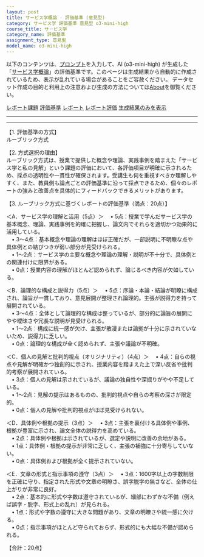 ```yaml
---
layout: post
title: サービス学概論 - 評価基準 (意見型)
category: サービス学 評価基準 意見型 o3-mini-high
course_title: サービス学
category_name: 評価基準
assignment_type: 意見型
model_name: o3-mini-high
---
```


以下のコンテンツは、[プロンプト](https://github.com/takedatoshiyuki/synthetic_assignments/tree/main/generated/サービス学/o3-mini-high/prompt_評価基準-意見型.md)を入力して、AI (o3-mini-high) が生成した「[サービス学概論](/contents/サービス学/)」の評価基準です。このページは生成結果から自動的に作成されているため、表示が乱れている場合があることをご容赦ください。
データセット作成の目的と利用上の注意および生成の方法については[About](/About)を御覧ください。

[レポート課題](../レポート課題-意見型)
[評価基準](../評価基準-意見型)
[レポート](../レポート-意見型)
[レポート評価](../レポート評価-意見型)
[生成結果のみを表示](https://github.com/takedatoshiyuki/synthetic_assignments/tree/main/generated/サービス学/o3-mini-high/評価基準-意見型.md)
  

***
***
  
【1. 評価基準の方式】  
ルーブリック方式

【2. 方式選択の理由】  
ルーブリック方式は、授業で提供した概念や理論、実践事例を踏まえた「サービス学と私の見解」という課題の評価において、各評価項目が明確に示されるため、採点の透明性や一貫性が確保されます。受講生も何を重視すべきか理解しやすく、また、教員側も論点ごとの評価基準に沿って採点できるため、個々のレポートの強みと改善点を具体的にフィードバックできるメリットがあります。

【3. ルーブリック方式に基づくレポートの評価基準（満点：20点）】

＜A．サービス学の理解と活用（5点）＞
 • 5点：授業で学んだサービス学の基本概念、理論、実践事例を的確に把握し、論文内でそれらを適切かつ効果的に活用している。  
 • 3～4点：基本概念や理論の理解はほぼ正確だが、一部説明に不明瞭な点や具体例との結びつきが弱い部分が見受けられる。  
 • 1～2点：サービス学の主要な概念や理論の理解・説明が不十分で、具体例との関連付けに限界がある。  
 • 0点：授業内容の理解がほとんど認められず、論じるべき内容が欠如している。

＜B．論理的な構成と説得力（5点）＞
 • 5点：序論・本論・結論が明瞭に構成され、論旨が一貫しており、意見展開が整理され論理的。主張が説得力を持って展開されている。  
 • 3～4点：全体として論理的な構成は整っているが、部分的に論旨の展開にやや曖昧さや冗長な説明が見受けられる。  
 • 1～2点：構成に統一感が欠け、主張が散漫または論拠が十分に示されていないため、説得力に乏しい。  
 • 0点：論理的な構成が全く認められず、主張や議論が不明確。

＜C．個人の見解と批判的視点（オリジナリティ）（4点）＞
 • 4点：自らの視点や見解が明確かつ独創的に示され、授業内容を踏まえた上で深い反省や批判的考察が展開されている。  
 • 3点：個人の見解は示されているが、議論の独自性や深掘りがやや不足している。  
 • 1～2点：見解の提示はあるものの、批判的視点や自らの考察の深さが限定的。  
 • 0点：個人の見解や批判的視点がほぼ見受けられない。

＜D．具体例や根拠の提示（3点）＞
 • 3点：主張を裏付ける具体例や事例、根拠が豊富に示され、論文全体の説得力を高めている。  
 • 2点：具体例や根拠は示されているが、選定や説明に改善の余地がある。  
 • 1点：具体例・根拠の提示が非常に乏しく、主張の補強に十分寄与していない。  
 • 0点：具体例および根拠が全く提示されていない。

＜E．文章の形式と指示事項の遵守（3点）＞
 • 3点：1600字以上の字数制限を正確に守り、指定された形式や文章の明瞭さ、誤字脱字の無さなど、全体の仕上がりが非常に良好。  
 • 2点：基本的に形式や字数は遵守されているが、細部にわずかな不備（例えば誤字・脱字、形式上の乱れ）が見られる。  
 • 1点：形式や字数の遵守に大きな問題があり、文章の明瞭さや統一感に欠ける。  
 • 0点：指示事項がほとんど守られておらず、形式的にも大幅な不備が認められる。

【合計：20点】

